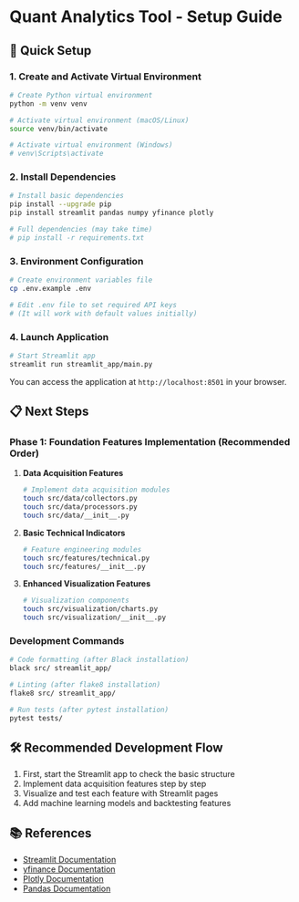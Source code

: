 # Quant Analytics Tool - Setup Guide

## 🚀 Quick Setup

### 1. Create and Activate Virtual Environment

```bash
# Create Python virtual environment
python -m venv venv

# Activate virtual environment (macOS/Linux)
source venv/bin/activate

# Activate virtual environment (Windows)
# venv\Scripts\activate
```

### 2. Install Dependencies

```bash
# Install basic dependencies
pip install --upgrade pip
pip install streamlit pandas numpy yfinance plotly

# Full dependencies (may take time)
# pip install -r requirements.txt
```

### 3. Environment Configuration

```bash
# Create environment variables file
cp .env.example .env

# Edit .env file to set required API keys
# (It will work with default values initially)
```

### 4. Launch Application

```bash
# Start Streamlit app
streamlit run streamlit_app/main.py
```

You can access the application at `http://localhost:8501` in your browser.

## 📋 Next Steps

### Phase 1: Foundation Features Implementation (Recommended Order)

1. **Data Acquisition Features**
   ```bash
   # Implement data acquisition modules
   touch src/data/collectors.py
   touch src/data/processors.py
   touch src/data/__init__.py
   ```

2. **Basic Technical Indicators**
   ```bash
   # Feature engineering modules
   touch src/features/technical.py
   touch src/features/__init__.py
   ```

3. **Enhanced Visualization Features**
   ```bash
   # Visualization components
   touch src/visualization/charts.py
   touch src/visualization/__init__.py
   ```

### Development Commands

```bash
# Code formatting (after Black installation)
black src/ streamlit_app/

# Linting (after flake8 installation)
flake8 src/ streamlit_app/

# Run tests (after pytest installation)
pytest tests/
```

## 🛠 Recommended Development Flow

1. First, start the Streamlit app to check the basic structure
2. Implement data acquisition features step by step
3. Visualize and test each feature with Streamlit pages
4. Add machine learning models and backtesting features

## 📚 References

- [Streamlit Documentation](https://docs.streamlit.io/)
- [yfinance Documentation](https://pypi.org/project/yfinance/)
- [Plotly Documentation](https://plotly.com/python/)
- [Pandas Documentation](https://pandas.pydata.org/docs/)
